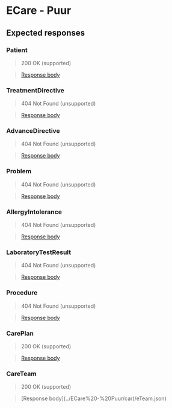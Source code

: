 # ECare - Puur

## Expected responses

### Patient
> 200 OK (supported)

> [Response body](../ECare%20-%20Puur/patient.json)

### TreatmentDirective
> 404 Not Found (unsupported)

> [Response body](../ECare%20-%20Puur/treatmentDirective.json)

### AdvanceDirective
> 404 Not Found (unsupported)

> [Response body](../ECare%20-%20Puur/advanceDirective.json)

### Problem
> 404 Not Found (unsupported)

> [Response body](../ECare%20-%20Puur/problem.json)

### AllergyIntolerance
> 404 Not Found (unsupported)

> [Response body](../ECare%20-%20Puur/allergyIntolerance.json)

### LaboratoryTestResult
> 404 Not Found (unsupported)

> [Response body](../ECare%20-%20Puur/laboratoryTestResult.json)

### Procedure
> 404 Not Found (unsupported)

> [Response body](../ECare%20-%20Puur/procedure.json)

### CarePlan
> 200 OK (supported)

> [Response body](../ECare%20-%20Puur/carePlan.json)

### CareTeam
> 200 OK (supported)

> [Response body](../ECare%20-%20Puur/car(/eTeam.json)





